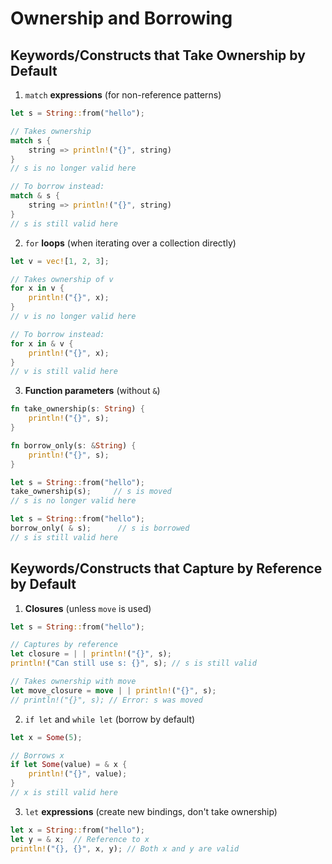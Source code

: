 # Ownership and Borrowing

## Keywords/Constructs that Take Ownership by Default

1. `match` **expressions** (for non-reference patterns)

```rust
let s = String::from("hello");

// Takes ownership
match s {
    string => println!("{}", string)
}
// s is no longer valid here

// To borrow instead:
match & s {
    string => println!("{}", string)
}
// s is still valid here
```

2. `for` **loops** (when iterating over a collection directly)

```rust
let v = vec![1, 2, 3];

// Takes ownership of v
for x in v {
    println!("{}", x);
}
// v is no longer valid here

// To borrow instead:
for x in & v {
    println!("{}", x);
}
// v is still valid here
```

3. **Function parameters** (without `&`)

```rust
fn take_ownership(s: String) {
    println!("{}", s);
}

fn borrow_only(s: &String) {
    println!("{}", s);
}

let s = String::from("hello");
take_ownership(s);     // s is moved
// s is no longer valid here

let s = String::from("hello");
borrow_only( & s);      // s is borrowed
// s is still valid here
```

## Keywords/Constructs that Capture by Reference by Default

1. **Closures** (unless `move` is used)

```rust
let s = String::from("hello");

// Captures by reference
let closure = | | println!("{}", s);
println!("Can still use s: {}", s); // s is still valid

// Takes ownership with move
let move_closure = move | | println!("{}", s);
// println!("{}", s); // Error: s was moved
```

2. `if let` and `while let` (borrow by default)

```rust
let x = Some(5);

// Borrows x
if let Some(value) = & x {
    println!("{}", value);
}
// x is still valid here
```

3. `let` **expressions** (create new bindings, don't take ownership)

```rust
let x = String::from("hello");
let y = & x;  // Reference to x
println!("{}, {}", x, y); // Both x and y are valid
```
